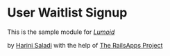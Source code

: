 # User Waitlist Signup

This is the sample module for 
[*Lumoid*](http://lumoid.com)

by [Harini Saladi](http://mattangriffel.com) with the help of [The RailsApps Project](http://railsapps.github.io/)